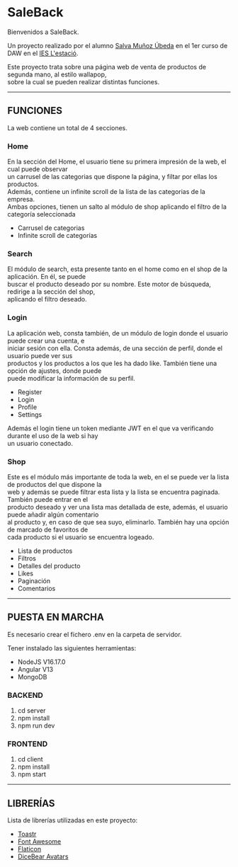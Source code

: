 <h1>SaleBack</h1>

<p style="text-align: justify">Bienvenidos a SaleBack.<br>
  
Un proyecto realizado por el alumno <a href="https://github.com/Salmu10">Salva Muñoz Úbeda</a> en el 1er curso de DAW en el <a href="https://portal.edu.gva.es/iestacio/">IES L'estació</a>.<br>
  
Este proyecto trata sobre una página web de venta de productos de segunda mano, al estilo wallapop,<br> sobre la cual se pueden realizar distintas funciones.</p>
<hr>
  
<h2>FUNCIONES</h2>
 
<p>La web contiene un total de 4 secciones.<p>
  
<h3>Home</h3>
<p>En la sección del Home, el usuario tiene su primera impresión de la web, el cual puede observar<br>
un carrusel de las categorias que dispone la página, y filtar por ellas los productos.<br>
Además, contiene un infinite scroll de la lista de las categorias de la empresa.<br>
Ambas opciones, tienen un salto al módulo de shop aplicando el filtro de la categoría seleccionada</p>
<ul>
  <li>Carrusel de categorias</li>
  <li>Infinite scroll de categorías</li>
</ul>

<h3>Search</h3>
<p>El módulo de search, esta presente tanto en el home como en el shop de la aplicación. En él, se puede<br>
buscar el producto deseado por su nombre. Este motor de búsqueda, redirige a la sección del shop,<br>
aplicando el filtro deseado.</p>

<h3>Login</h3>
<p>La aplicación web, consta también, de un módulo de login donde el usuario puede crear una cuenta, e<br> iniciar sesión con ella. Consta además, de una sección de perfil, donde el usuario puede ver sus<br> productos y los productos a los que les ha dado like. También tiene una opción de ajustes, donde puede<br>
puede modificar la información de su perfil.</p>
<ul>
  <li>Register</li>
  <li>Login</li>
  <li>Profile</li>
  <li>Settings</li>
</ul>
<p>Además el login tiene un token mediante JWT en el que va verificando durante el uso de la web si hay<br>
un usuario conectado.</p>
 
<h3>Shop</h3>
<p>Este es el módulo más importante de toda la web, en el se puede ver la lista de productos del que dispone la<br>
web y además se puede filtrar esta lista y la lista se encuentra paginada. También puede entrar en el<br>
producto deseado y ver una lista mas detallada de este, además, el usuario puede añadir algún comentario<br>
al producto y, en caso de que sea suyo, eliminarlo. También hay una opción de marcado de favoritos de<br> cada producto si el usuario se encuentra logeado.</p>
<ul>
  <li>Lista de productos</li>
  <li>Filtros</li>
  <li>Detalles del producto</li>
  <li>Likes</li>
  <li>Paginación</li>
  <li>Comentarios</li>
</ul>

<hr>

<h2>PUESTA EN MARCHA</h2>

<p>Es necesario crear el fichero .env en la carpeta de servidor.</p>
<p>Tener instalado las siguientes herramientas:<br>

- NodeJS V16.17.0<br>
- Angular V13<br>
- MongoDB</p>

<h3>BACKEND</h3>
<ol>
  <li>cd server</li>
  <li>npm install</li>
  <li>npm run dev</li>
</ol>

<h3>FRONTEND</h3>
<ol>
  <li>cd client</li>
  <li>npm install</li>
  <li>npm start</li>
</ol>


<hr>

<h2>LIBRERÍAS</h2>

<p>Lista de librerías utilizadas en este proyecto:</p>

<ul>
  <li><a href="https://codeseven.github.io/toastr/">Toastr</a></li>
  <li><a href="https://fontawesome.com/">Font Awesome</a></li>
  <li><a href="https://www.flaticon.es/">Flaticon</a></li>
  <li><a href="https://avatars.dicebear.com/">DiceBear Avatars</a></li>
</ul>
 
